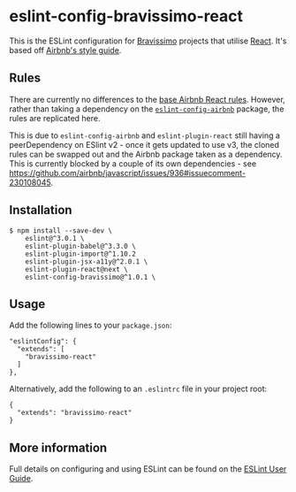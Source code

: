 # eslint-config-bravissimo-react

This is the ESLint configuration for [Bravissimo](http://bravissimolabs.com) projects that utilise [React](https://facebook.github.io/react/). It's based off [Airbnb's style guide](https://github.com/airbnb/javascript).

## Rules

There are currently no differences to the [base Airbnb React rules](https://github.com/airbnb/javascript/tree/master/react). However, rather than taking a dependency on the [`eslint-config-airbnb`](https://www.npmjs.com/package/eslint-config-airbnb) package, the rules are replicated here.

This is due to `eslint-config-airbnb` and `eslint-plugin-react` still having a peerDependency on ESlint v2 - once it gets updated to use v3, the cloned rules can be swapped out and the Airbnb package taken as a dependency. This is currently blocked by a couple of its own dependencies - see https://github.com/airbnb/javascript/issues/936#issuecomment-230108045.

## Installation

    $ npm install --save-dev \
        eslint@^3.0.1 \
        eslint-plugin-babel@^3.3.0 \
        eslint-plugin-import@^1.10.2
        eslint-plugin-jsx-a11y@^2.0.1 \
        eslint-plugin-react@next \
        eslint-config-bravissimo@^1.0.1 \

## Usage

Add the following lines to your `package.json`:

    "eslintConfig": {
      "extends": [
        "bravissimo-react"
      ]
    },

Alternatively, add the following to an `.eslintrc` file in your project root:

    {
      "extends": "bravissimo-react"
    }

## More information

Full details on configuring and using ESLint can be found on the [ESLint User Guide](http://eslint.org/docs/user-guide/).
